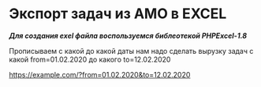 Экспорт задач из АМО в EXCEL
=====================

***Для создания exel файла воспользуемся библеотекой PHPExcel-1.8***

Прописываем с какой до какой даты нам надо сделать вырузку задач 
с какой  from=01.02.2020
до какого  to=12.02.2020

https://example.com/?from=01.02.2020&to=12.02.2020